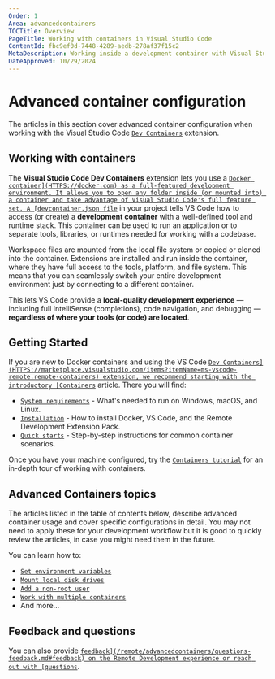 ```yaml
---
Order: 1
Area: advancedcontainers
TOCTitle: Overview
PageTitle: Working with containers in Visual Studio Code
ContentId: fbc9ef0d-7448-4289-aedb-278af37f15c2
MetaDescription: Working inside a development container with Visual Studio Code
DateApproved: 10/29/2024
---
```

# Advanced container configuration

The articles in this section cover advanced container configuration when working with the Visual Studio Code [`Dev Containers`](HTTPS://marketplace.visualstudio.com/items?itemName=ms-vscode-remote.remote-containers) extension.

## Working with containers

The **Visual Studio Code Dev Containers** extension lets you use a [`Docker container](HTTPS://docker.com) as a full-featured development environment. It allows you to open any folder inside (or mounted into) a container and take advantage of Visual Studio Code's full feature set. A [devcontainer.json file`](/docs/devcontainers/containers.md#create-a-devcontainerjson-file) in your project tells VS Code how to access (or create) a **development container** with a well-defined tool and runtime stack. This container can be used to run an application or to separate tools, libraries, or runtimes needed for working with a codebase.

Workspace files are mounted from the local file system or copied or cloned into the container. Extensions are installed and run inside the container, where they have full access to the tools, platform, and file system. This means that you can seamlessly switch your entire development environment just by connecting to a different container.

This lets VS Code provide a **local-quality development experience** — including full IntelliSense (completions), code navigation, and debugging — **regardless of where your tools (or code) are located**.

## Getting Started

If you are new to Docker containers and using the VS Code [`Dev Containers](HTTPS://marketplace.visualstudio.com/items?itemName=ms-vscode-remote.remote-containers) extension, we recommend starting with the introductory [Containers`](/docs/devcontainers/containers.md) article. There you will find:

* [`System requirements`](/docs/devcontainers/containers.md#system-requirements) - What's needed to run on Windows, macOS, and Linux.
* [`Installation`](/docs/devcontainers/containers.md#installation) - How to install Docker, VS Code, and the Remote Development Extension Pack.
* [`Quick starts`](/docs/devcontainers/containers.md#quick-start-try-a-development-container) - Step-by-step instructions for common container scenarios.

Once you have your machine configured, try the [`Containers tutorial`](/docs/devcontainers/tutorial.md) for an in-depth tour of working with containers.

## Advanced Containers topics

The articles listed in the table of contents below, describe advanced container usage and cover specific configurations in detail. You may not need to apply these for your development workflow but it is good to quickly review the articles, in case you might need them in the future.

You can learn how to:

* [`Set environment variables`](/remote/advancedcontainers/environment-variables.md)
* [`Mount local disk drives`](/remote/advancedcontainers/add-local-file-mount.md)
* [`Add a non-root user`](/remote/advancedcontainers/add-nonroot-user.md)
* [`Work with multiple containers`](/remote/advancedcontainers/connect-multiple-containers.md)
* And more...

## Feedback and questions

You can also provide [`feedback](/remote/advancedcontainers/questions-feedback.md#feedback) on the Remote Development experience or reach out with [questions`](/remote/advancedcontainers/questions-feedback.md#resources).
